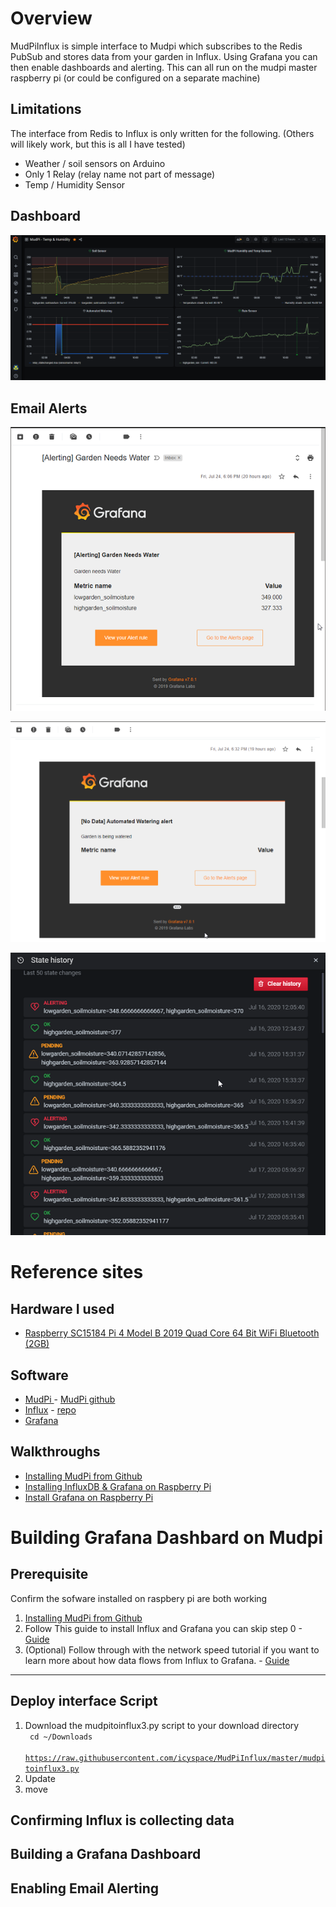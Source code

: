 # Overview
MudPiInflux is simple interface to Mudpi which subscribes to the Redis PubSub and stores data from your garden in Influx.  Using Grafana you can then enable dashboards and alerting.  This can all run on the mudpi master raspberry pi (or could be configured on a separate machine)

## Limitations 
The interface from Redis to Influx is only written for the following.  (Others will likely work, but this is all I have tested)
* Weather / soil sensors on Arduino 
* Only 1 Relay (relay name not part of message)
* Temp / Humidity Sensor 

## Dashboard
![MudPi Dashboard](https://raw.githubusercontent.com/icyspace/MudPiInflux/master/img/MudpiGrafanaDashboard.png)

## Email Alerts
![Garden Needs Water](https://raw.githubusercontent.com/icyspace/MudPiInflux/master/img/Garden%20Needs%20Water%20Alert.png)

![Watering Alert](https://raw.githubusercontent.com/icyspace/MudPiInflux/master/img/Automated%20Watering%20Alert.png)

![Alert History](https://raw.githubusercontent.com/icyspace/MudPiInflux/master/img/Alert%20Activation%20History.png)

# Reference sites
## Hardware I used
* [Raspberry SC15184 Pi 4 Model B 2019 Quad Core 64 Bit WiFi Bluetooth (2GB)](http://amzn.com/B07TD42S27)

## Software 
* [MudPi ](https://mudpi.app/) - [MudPi github](https://github.com/mudpi)
* [Influx](https://www.influxdata.com/) - [repo](https://repos.influxdata.com/debian/)
* [Grafana](https://grafana.com/) 

## Walkthroughs 
* [Installing MudPi from Github](https://mudpi.app/guides/6)
* [Installing InfluxDB & Grafana on Raspberry Pi](https://simonhearne.com/2020/pi-influx-grafana/)
* [Install Grafana on Raspberry Pi](https://grafana.com/tutorials/install-grafana-on-raspberry-pi/#1)

# Building Grafana Dashbard on Mudpi
## Prerequisite 
Confirm the sofware installed on raspbery pi are both working  
1. [Installing MudPi from Github](https://mudpi.app/guides/6)
1. Follow This guide to install Influx and Grafana you can skip step 0 - [Guide](https://simonhearne.com/2020/pi-influx-grafana/)
1. (Optional) Follow through with the network speed tutorial if you want to learn more about how data flows from Influx to Grafana. - [Guide](https://simonhearne.com/2020/pi-speedtest-influx)

***

## Deploy interface Script
1. Download the mudpitoinflux3.py script to your download directory <br/>
    <code> cd ~/Downloads </code> <br/>
    <code> 	https://raw.githubusercontent.com/icyspace/MudPiInflux/master/mudpitoinflux3.py </code>  
1. Update
1. move 
  <code> </code>
## Confirming Influx is collecting data 

## Building a Grafana Dashboard

## Enabling Email Alerting 

